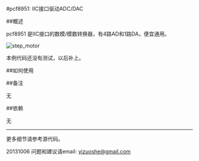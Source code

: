 ﻿#pcf8951: IIC接口驱动ADC/DAC 

##概述

pcf8951 是IIC接口的数模/模数转换器，有4路AD和1路DA，便宜通用。

![step_motor](../../addons_img/pcf8591_module.jpg)

本例代码还没有测试，以后补上。

##如何使用

##备注

无

##依赖

无


****
更多细节请参考源代码。

20131006
问题和建议请email: yizuoshe@gmail.com 


